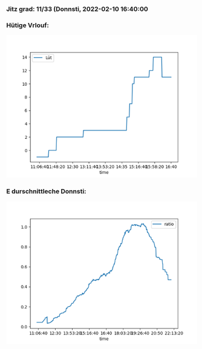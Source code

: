 ### Jitz grad: 11/33 (Donnsti, 2022-02-10 16:40:00

### Hütige Vrlouf:
![Graph](Today.png)

### E durschnittleche Donnsti:
![Graph](Donnsti.png)